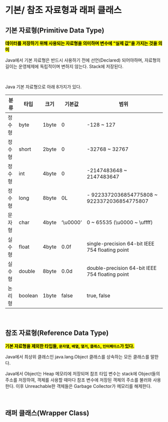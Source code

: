 # 기본/ 참조 자료형과 래퍼 클래스


## 기본 자료형(Primitive Data Type)
<mark>**데이터를 저장하기 위해 사용되는 자료형을 의미하며 변수에 “실제 값”을 가지는 것을 의미**</mark>

Java에서 기본 자료형은 반드시 사용하기 전에 선언(Declared) 되어야하며, 자료형의 길이는 운영체제에 독립적이며 변하지 않는다. Stack에 저장된다.

</br>

Java 기본 자료형으로 아래 8가지가 있다.

|분류|	타입|	크기|	기본값|	범위|
|------|---|---|---|---|
|정수형|	byte|	1byte|	0	|-128 ~ 127
|정수형	|short|	2byte|	0	|-32768 ~ 32767
|정수형	|int|4byte|	0	|-2147483648 ~ 2147483647
|정수형	|long|	8byte|	0L	|- 9223372036854775808 ~ 9223372036854775807
|문자형	|char|	4byte|	‘\u0000’|	0 ~ 65535 (\u0000 ~ \uffff)
|실수형|	float|	4byte|	0.0f|	single-precision 64-bit IEEE 754 floating point
|실수형|	double	|8byte|	0.0d	|double-precision 64-bit IEEE 754 floating point
|논리형|	boolean|	1byte|	false	|true, false



</br>

## 참조 자료형(Reference Data Type)

<mark>**기본 자료형을 제외한 타입들, <code>문자열</code>,  <code>배열</code>,  <code>열거</code>,  <code>클래스</code>,  <code>인터페이스</code>가 있다.**</mark>

Java에서 최상위 클래스인 java.lang.Object 클래스를 상속하는 모든 클래스를 말한다. 

Java에서 Object는 Heap 메모리에 저장되며 참조 타입 변수는 stack에 Object들의 주소를 저장하여, 객체를 사용할 때마다 참조 변수에 저장된 객체의 주소를 불러와 사용한다. 
이후 Unreachable한 객체들은 Garbage Collector가 메모리를 해제한다. 


</br>


## 래퍼 클래스(Wrapper Class)





</br>
